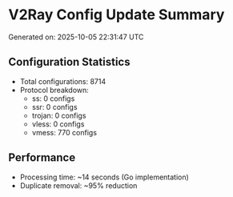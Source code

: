 # V2Ray Config Update Summary
Generated on: 2025-10-05 22:31:47 UTC

## Configuration Statistics
- Total configurations: 8714
- Protocol breakdown:
  - ss: 0 configs
  - ssr: 0 configs
  - trojan: 0 configs
  - vless: 0 configs
  - vmess: 770 configs

## Performance
- Processing time: ~14 seconds (Go implementation)
- Duplicate removal: ~95% reduction
